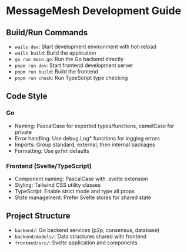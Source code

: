 # MessageMesh Development Guide

## Build/Run Commands
- `wails dev`: Start development environment with hot-reload
- `wails build`: Build the application
- `go run main.go`: Run the Go backend directly
- `pnpm run dev`: Start frontend development server
- `pnpm run build`: Build the frontend
- `pnpm run check`: Run TypeScript type checking

## Code Style
### Go
- Naming: PascalCase for exported types/functions, camelCase for private
- Error handling: Use debug.Log* functions for logging errors
- Imports: Group standard, external, then internal packages
- Formatting: Use `gofmt` defaults

### Frontend (Svelte/TypeScript)
- Component naming: PascalCase with .svelte extension
- Styling: Tailwind CSS utility classes
- TypeScript: Enable strict mode and type all props
- State management: Prefer Svelte stores for shared state

## Project Structure
- `backend/`: Go backend services (p2p, consensus, database)
- `backend/models/`: Data structures shared with frontend
- `frontend/src/`: Svelte application and components
